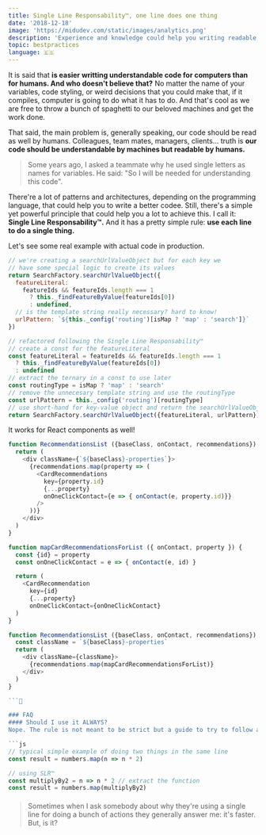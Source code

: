 ```yaml
---
title: Single Line Responsability™, one line does one thing
date: '2018-12-18'
image: 'https://midudev.com/static/images/analytics.png'
description: 'Experience and knowledge could help you writing readable, mantainable and clean code but, following the Single Line Responsability principle will help you to be sure you're doing it.'
topic: bestpractices
language: 🇪🇸
---
```


It is said that **is easier writting understandable code for computers than for humans. And who doesn't believe that?** No matter the name of your variables, code styling, or weird decisions that you could make that, if it compiles, computer is going to do what it has to do. And that's cool as we are free to throw a bunch of spaghetti to our beloved machines and get the work done.

That said, the main problem is, generally speaking, our code should be read as well by humans. Colleagues, team mates, managers, clients... truth is **our code should be understandable by machines but readable by humans.**

> Some years ago, I asked a teammate why he used single letters as names for variables. He said: "So I will be needed for understanding this code".

There're a lot of patterns and architectures, depending on the programming language, that could help you to write a better codee. Still, there's a simple yet powerful principle that could help you a lot to achieve this. I call it: **Single Line Responsability™.** And it has a pretty simple rule: **use each line to do a single thing.**




Let's see some real example with actual code in production.

```javascript
// we're creating a searchUrlValueObject but for each key we
// have some special logic to create its values
return SearchFactory.searchUrlValueObject({
  featureLiteral:
    featureIds && featureIds.length === 1
      ? this._findFeatureByValue(featureIds[0])
      : undefined,
  // is the template string really necessary? hard to know!
  urlPattern: `${this._config('routing')[isMap ? 'map' : 'search']}`
})

// refactored following the Single Line Responsability™
// create a const for the featureLiteral
const featureLiteral = featureIds && featureIds.length === 1
  ? this._findFeatureByValue(featureIds[0])
  : undefined
// extract the ternary in a const to use later
const routingType = isMap ? 'map' : 'search'
// remove the unnecesary template string and use the routingType
const urlPattern = this._config('routing')[routingType]
// use short-hand for key-value object and return the searchUrlValueObject
return SearchFactory.searchUrlValueObject({featureLiteral, urlPattern})
```

It works for React components as well!
```js
function RecommendationsList ({baseClass, onContact, recommendations}) {
  return (
    <div className={`${baseClass}-properties`}>
      {recommendations.map(property => (
        <CardRecommendations
          key={property.id}
          {...property}
          onOneClickContact={e => { onContact(e, property.id)}}
        />
      ))}
    </div>
  )
}

function mapCardRecommendationsForList ({ onContact, property }) {
  const {id} = property
  const onOneClickContact = e => { onContact(e, id) }

  return (
    <CardRecommendation
      key={id}
      {...property}
      onOneClickContact={onOneClickContact}
  )
}

function RecommendationsList ({baseClass, onContact, recommendations}) {
  const className = `${baseClass}-properties`
  return (
    <div className={className}>
      {recommendations.map(mapCardRecommendationsForList)}
    </div>
  )
}

```

### FAQ
#### Should I use it ALWAYS?
Nope. The rule is not meant to be strict but a guide to try to follow as much of possible. Sometimes could be possible that one line is more appropiate for doing more things but still following SLR could surface the possibility of extracting a useful function.

```js
// typical simple example of doing two things in the same line
const result = numbers.map(n => n * 2)

// using SLR™
const multiplyBy2 = n => n * 2 // extract the function
const result = numbers.map(multiplyBy2)
```

####



> Sometimes when I ask somebody about why they're using a single line for doing a bunch of actions they generally answer me: it's faster. But, is it?
